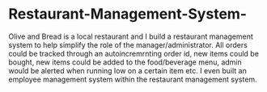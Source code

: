 # Restaurant-Management-System-
Olive and Bread is a local restaurant and I build a restaurant management system to help simplify the role of the manager/administrator. 
All orders could be tracked through an autoincremrnting order id, new items could be bought, new items could be added to the food/beverage menu, admin would be alerted when running low on a certain item etc. I even built an employee management system within the restaurant management system.
